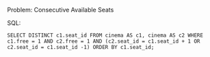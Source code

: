 Problem: Consecutive Available Seats

SQL:

```
SELECT DISTINCT c1.seat_id FROM cinema AS c1, cinema AS c2 WHERE c1.free = 1 AND c2.free = 1 AND (c2.seat_id = c1.seat_id + 1 OR c2.seat_id = c1.seat_id -1) ORDER BY c1.seat_id;


```
